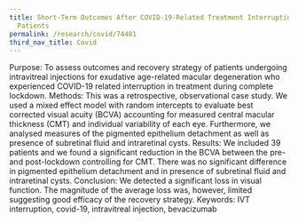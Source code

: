 ```yaml
---
title: Short-Term Outcomes After COVID-19-Related Treatment Interruption Among
  Patients
permalink: /research/covid/74481
third_nav_title: Covid
---
```

Purpose: To assess outcomes and recovery strategy of patients undergoing intravitreal
injections for exudative age-related macular degeneration who experienced COVID-19
related interruption in treatment during complete lockdown.
Methods: This was a retrospective, observational case study. We used a mixed effect model
with random intercepts to evaluate best corrected visual acuity (BCVA) accounting for
measured central macular thickness (CMT) and individual variability of each eye.
Furthermore, we analysed measures of the pigmented epithelium detachment as well as
presence of subretinal fluid and intraretinal cysts.
Results: We included 39 patients and we found a significant reduction in the BCVA between
the pre- and post-lockdown controlling for CMT. There was no significant difference in
pigmented epithelium detachment and in presence of subretinal fluid and intraretinal cysts.
Conclusion: We detected a significant loss in visual function. The magnitude of the average
loss was, however, limited suggesting good efficacy of the recovery strategy.
Keywords: IVT interruption, covid-19, intravitreal injection, bevacizumab